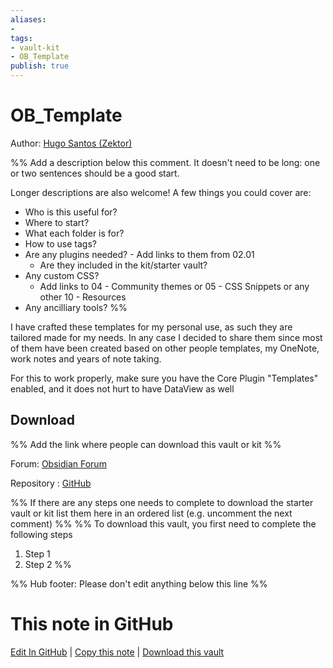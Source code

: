 ```yaml
---
aliases: 
- 
tags:
- vault-kit
- OB_Template
publish: true
---
```


# OB_Template
Author: [Hugo Santos (Zektor)](Zektor)

%% Add a description below this comment. It doesn't need to be long: one or two sentences should be a good start. 

Longer descriptions are also welcome! A few things you could cover are: 
- Who is this useful for?
- Where to start?
- What each folder is for?
- How to use tags?
- Are any plugins needed? - Add links to them from 02.01
	- Are they included in the kit/starter vault?
- Any custom CSS? 
	- Add links to 04 - Community themes or 05 - CSS Snippets or any other 10 - Resources
- Any ancilliary tools?
%%

I have crafted these templates for my personal use, as such they are tailored made for my needs. In any case I decided to share them since most of them have been created based on other people templates, my OneNote, work notes and years of note taking.

For this to work properly, make sure you have the Core Plugin "Templates" enabled, and it does not hurt to have DataView as well

## Download 

%% Add the link where people can download this vault or kit %%

Forum:  [Obsidian Forum](https://forum.obsidian.md/t/obsidian-notes-template/28940)

Repository : [GitHub](https://github.com/llZektorll/OB_Template)

%% If there are any steps one needs to complete to download the starter vault or kit list them here in an ordered list (e.g. uncomment the next comment)
%%
%% To download this vault, you first need to complete the following steps
1. Step 1
2. Step 2
%%

%% Hub footer: Please don't edit anything below this line %%

# This note in GitHub

<span class="git-footer">[Edit In GitHub](https://github.dev/obsidian-community/obsidian-hub/blob/main/03%20-%20Showcases%20%26%20Templates/Vaults/OB_Template.md "git-hub-edit-note") | [Copy this note](https://raw.githubusercontent.com/obsidian-community/obsidian-hub/main/03%20-%20Showcases%20%26%20Templates/Vaults/OB_Template.md "git-hub-copy-note") | [Download this vault](https://github.com/obsidian-community/obsidian-hub/archive/refs/heads/main.zip "git-hub-download-vault") </span>
